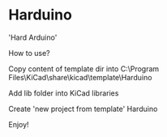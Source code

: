 # Harduino

'Hard Arduino'

How to use?

Copy content of template dir into C:\Program Files\KiCad\share\kicad\template\Harduino

Add lib folder into KiCad libraries

Create 'new project from template' Harduino

Enjoy!

